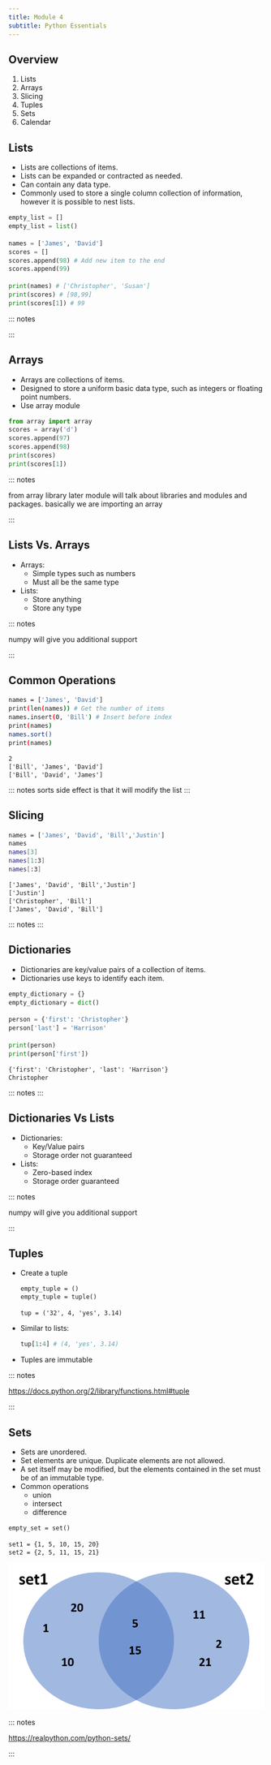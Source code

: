 ```yaml
---
title: Module 4
subtitle: Python Essentials
---
```


## Overview

1. Lists
1. Arrays
1. Slicing
1. Tuples
1. Sets
1. Calendar

## Lists

- Lists are collections of items.
- Lists can be expanded or contracted as needed.
- Can contain any data type.
- Commonly used to store a single column collection of information, however it is possible to nest lists.

```python
empty_list = []
empty_list = list()

names = ['James', 'David']
scores = []
scores.append(98) # Add new item to the end
scores.append(99)

print(names) # ['Christopher', 'Susan']
print(scores) # [98,99]
print(scores[1]) # 99
```

::: notes

:::

## Arrays

* Arrays are collections of items.
* Designed to store a uniform basic data type, such as integers or floating point numbers.
* Use array module

```python
from array import array
scores = array('d')
scores.append(97)
scores.append(98)
print(scores)
print(scores[1])

```

::: notes

from array library
later module will talk about libraries and modules and packages.
basically we are importing an array

:::

## Lists Vs. Arrays

* Arrays:
  * Simple types such as numbers
  * Must all be the same type
* Lists:
  * Store anything
  * Store any type

::: notes

numpy will give you additional support

:::

## Common Operations

```bash
names = ['James', 'David']
print(len(names)) # Get the number of items
names.insert(0, 'Bill') # Insert before index
print(names)
names.sort()
print(names)
```

```
2
['Bill', 'James', 'David']
['Bill', 'David', 'James']
```

::: notes
sorts side effect is that it will modify the list
:::

## Slicing

```bash
names = ['James', 'David', 'Bill','Justin']
names
names[3]
names[1:3]
names[:3]
```

```
['James', 'David', 'Bill','Justin']
['Justin']
['Christopher', 'Bill']
['James', 'David', 'Bill']
```

::: notes
:::

## Dictionaries

- Dictionaries are key/value pairs of a collection of items.
- Dictionaries use keys to identify each item.

```python
empty_dictionary = {}
empty_dictionary = dict()

person = {'first': 'Christopher'}
person['last'] = 'Harrison'

print(person)
print(person['first'])
```

```
{'first': 'Christopher', 'last': 'Harrison'}
Christopher
```

::: notes
:::

## Dictionaries Vs Lists 

* Dictionaries:
  * Key/Value pairs
  * Storage order not guaranteed
* Lists:
  * Zero-based index
  * Storage order guaranteed

::: notes

numpy will give you additional support

:::

## Tuples

- Create a tuple
  ```pyhon
  empty_tuple = ()
  empty_tuple = tuple()
  
  tup = ('32', 4, 'yes', 3.14)
  ```
- Similar to lists:
  ```python
  tup[1:4] # (4, 'yes', 3.14)
  ```
- Tuples are immutable

::: notes

https://docs.python.org/2/library/functions.html#tuple

:::

## Sets

- Sets are unordered.
- Set elements are unique. Duplicate elements are not allowed.
- A set itself may be modified, but the elements contained in the set must be of an immutable type.
- Common operations
  - union
  - intersect
  - difference

```pyhon
empty_set = set()

set1 = {1, 5, 10, 15, 20}
set2 = {2, 5, 11, 15, 21}
```

![image](../media/sets.png)


::: notes

https://realpython.com/python-sets/

:::